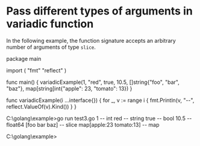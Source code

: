 # Pass different types of arguments in variadic function

In the following example, the function signature accepts an arbitrary number of arguments of type `slice`.

package main

import (
	"fmt"
	"reflect"
)

func main() {
	variadicExample(1, "red", true, 10.5, \[\]string{"foo", "bar", "baz"},
		map\[string\]int{"apple": 23, "tomato": 13})
}

func variadicExample(i ...interface{}) {
	for \_, v := range i {
		fmt.Println(v, "\-\-", reflect.ValueOf(v).Kind())
	}
}

C:\\golang\\example>go run test3.go
1 \-\- int
red \-\- string
true \-\- bool
10.5 \-\- float64
\[foo bar baz\] \-\- slice
map\[apple:23 tomato:13\] \-\- map

C:\\golang\\example>
